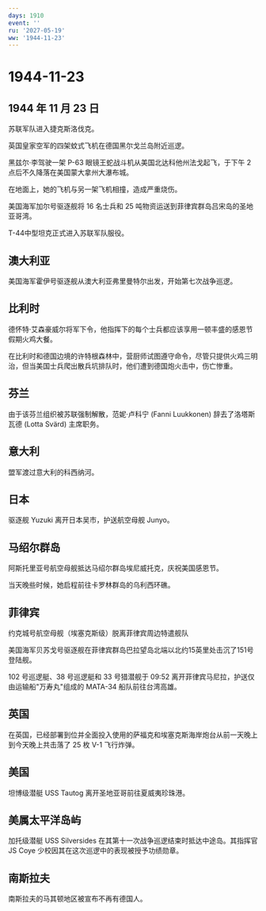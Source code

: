 ```yaml
---
days: 1910
event: ''
ru: '2027-05-19'
ww: '1944-11-23'
---
```


# 1944-11-23

## 1944 年 11 月 23 日

苏联军队进入捷克斯洛伐克。

英国皇家空军的四架蚊式飞机在德国黑尔戈兰岛附近巡逻。

黑兹尔·李驾驶一架 P-63 眼镜王蛇战斗机从美国北达科他州法戈起飞，于下午 2
点后不久降落在美国蒙大拿州大瀑布城。

在地面上，她的飞机与另一架飞机相撞，造成严重烧伤。

美国海军加尔号驱逐舰将 16 名士兵和 25
吨物资运送到菲律宾群岛吕宋岛的圣地亚哥湾。

T-44中型坦克正式进入苏联军队服役。

## 澳大利亚

美国海军霍伊号驱逐舰从澳大利亚弗里曼特尔出发，开始第七次战争巡逻。

## 比利时

德怀特·艾森豪威尔将军下令，他指挥下的每个士兵都应该享用一顿丰盛的感恩节假期火鸡大餐。

在比利时和德国边境的许特根森林中，营厨师试图遵守命令，尽管只提供火鸡三明治，但当美国士兵爬出散兵坑排队时，他们遭到德国炮火击中，伤亡惨重。

## 芬兰

由于该芬兰组织被苏联强制解散，范妮·卢科宁 (Fanni Luukkonen)
辞去了洛塔斯瓦德 (Lotta Svärd) 主席职务。

## 意大利

盟军渡过意大利的科西纳河。

## 日本

驱逐舰 Yuzuki 离开日本吴市，护送航空母舰 Junyo。

## 马绍尔群岛

阿斯托里亚号航空母舰抵达马绍尔群岛埃尼威托克，庆祝美国感恩节。

当天晚些时候，她启程前往卡罗林群岛的乌利西环礁。

## 菲律宾

约克城号航空母舰（埃塞克斯级）脱离菲律宾周边特遣舰队

美国海军贝苏戈号驱逐舰在菲律宾群岛巴拉望岛北端以北约15英里处击沉了151号登陆舰。

102 号巡逻艇、38 号巡逻艇和 33 号猎潜舰于 09:52
离开菲律宾马尼拉，护送仅由运输船"万寿丸"组成的 MATA-34
船队前往台湾高雄。

## 英国

在英国，已经部署到位并全面投入使用的萨福克和埃塞克斯海岸炮台从前一天晚上到今天晚上共击落了
25 枚 V-1 飞行炸弹。

## 美国

坦博级潜艇 USS Tautog 离开圣地亚哥前往夏威夷珍珠港。

## 美属太平洋岛屿

加托级潜艇 USS Silversides
在其第十一次战争巡逻结束时抵达中途岛。其指挥官 JS Coye
少校因其在这次巡逻中的表现被授予功绩勋章。

## 南斯拉夫

南斯拉夫的马其顿地区被宣布不再有德国人。